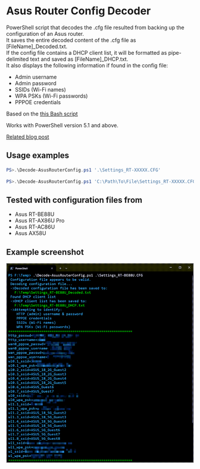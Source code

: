 # Asus Router Config Decoder

PowerShell script that decodes the .cfg file resulted from backing up the configuration of an Asus router.\
It saves the entire decoded content of the .cfg file as [FileName]_Decoded.txt.\
If the config file contains a DHCP client list, it will be formatted as pipe-delimited text and saved as [FileName]_DHCP.txt.\
It also displays the following information if found in the config file:

- Admin username
- Admin password
- SSIDs (Wi-Fi names)
- WPA PSKs (Wi-Fi passwords)
- PPPOE credentials

Based on the [this Bash script](https://github.com/billchaison/asus-router-decoder)

Works with PowerShell version 5.1 and above.

[Related blog post](https://vladdba.com/2024/05/19/powershell-decode-asus-router-configuration-backup-file/)

## Usage examples

```powershell
PS>.\Decode-AsusRouterConfig.ps1 '.\Settings_RT-XXXXX.CFG'
```

```powershell
PS>.\Decode-AsusRouterConfig.ps1 'C:\Path\To\File\Settings_RT-XXXXX.CFG'
```

## Tested with configuration files from

- Asus RT-BE88U
- Asus RT-AX86U Pro
- Asus RT-AC86U
- Asus AX58U

## Example screenshot

![Screenshot1](https://raw.githubusercontent.com/VladDBA/Asus-Router-Config-Decoder/main/Example.png)